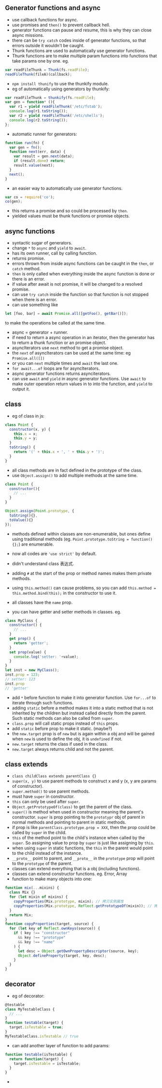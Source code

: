 ﻿Generator functions and async 
- 
- use callback functions for async.  
- use promises and `then()` to prevent callback hell.  
- generator functions can pause and resume, this is why they can close async missions.  
- there can be `try catch` codes inside of generator functions, so that errors outside it wouldn't be caught.  
- Thunk functions are used to automatically use generator functions.  
- Thunk functions are to make multiple param functions into functions that take params one by one. eg. 
````javascript
var readFileThunk = Thunk(fs.readFile);
readFileThunk(fileA)(callback);
````
- `npm install thunify` to use the thunkify module.  
- eg of automatically using generators by thunkify:  
````javascript
var readFileThunk = thunkify(fs.readFile);
var gen = function* (){
  var r1 = yield readFileThunk('/etc/fstab');
  console.log(r1.toString());
  var r2 = yield readFileThunk('/etc/shells');
  console.log(r2.toString());
};
````
- automatic runner for generators: 
````javascript
function run(fn) {
  var gen = fn();
  function next(err, data) {
    var result = gen.next(data);
    if (result.done) return;
    result.value(next);
  }
  next();
}
````
- an easier way to automatically use generator functions.  
````javascript
var co = require('co');
co(gen);
````
- this returns a promise and so could be processed by `then`.  
- yielded values must be thunk functions or promise objects.  

async functions
- 
- syntactic sugar of generators.  
- change `*` to `async` and `yield` to `await`.  
- has its own runner, call by calling function.  
- returns promise.  
- errors thrown from inside async functions can be caught in the `then`, or `catch` method.  
- `then` is only called when everything inside the async function is done or there is an error.  
- if value after await is not promise, it will be changed to a resolved promise.  
- can use `try catch` inside the function so that function is not stopped when there is an error.  
- can use something like
````javascript
let [foo, bar] = await Promise.all([getFoo(), getBar()]);
````
to make the operations be called at the same time.  
- async = generator + runner.  
- if need to return a async operation in an iterator, then the generator has to return a thunk function or an promise object.  
- asyncIterators use `next` method to get a promise object.  
- the `next` of asyncIterators can be used at the same time: eg `Promise.all([])`
- or you can `next` multiple times and `await` the last one.  
- `for await...of` loops are for asyncIterators.  
- async generator functions returns asynciterators.  
- can use `await` and `yield` in async generator functions. Use `await` to make outer operation return values in to into the function, and `yield` to output it.  

class
- 
- eg of class in js:  
````javascript
class Point {
  constructor(x, y) {
    this.x = x;
    this.y = y;
  }
  toString() {
    return '(' + this.x + ', ' + this.y + ')';
  }
}
````
- all class methods are in fact defined in the prototype of the class.  
- use `Object.assign()` to add multiple methods at the same time.  
````javascript
class Point {
  constructor(){
    // ...
  }
}

Object.assign(Point.prototype, {
  toString(){},
  toValue(){}
});
````
- methods defined within classes are non-enumerable, but ones define using traditional methods (eg. `Point.prototype.toString = function() {};`) are enumerable.  
- now all codes are `'use strict'` by default.  

- didn't understand class 表达式. 
 
- adding `#` at the start of the prop or method names makes them private methods.  
- using `this.method()` can cause problems, so you can add `this.method = this.method.bind(this);` in the constructor to use it.  
- all classes have the `name` prop.  
- you can have getter and setter methods in classes. eg. 
````javascript
class MyClass {
  constructor() {
    // ...
  }
  get prop() {
    return 'getter';
  }
  set prop(value) {
    console.log('setter: '+value);
  }
}
let inst = new MyClass();
inst.prop = 123;
// setter: 123
inst.prop
// 'getter'
````
- add `*` before function to make it into generator function. Use `for...of` to iterate through such functions.  
- adding `static` before a method makes it into a static method that is not inherited by the children but instead called directly from the parent. Such static methods can also be called from `super`.  
- `class.prop` will call static props instead of `this` props.  
- add `static` before prop to make it static. (maybe?)
- the `new.target` prop is of `new` but is again within a obj and will be gained when `new` is used to define the obj, it is `undefined` if not.  
- `new.target` returns the class if used in the class.  
- `new.target` always returns child and not the parent.  

class extends
- 
- `class childClass extends parentClass {}` 
- `super(x, y)` to use parent methods to construct x and y (x, y are params of constructor).  
- `super.method()` to use parent methods.  
- must have `super` in constructor.  
- `this` can only be used after `super`.  
- `Object.getPrototypeOf(class)` to get the parent of the class.  
- `super()` is method when used in constructor meaning the parent's constructor. `super` is prop pointing to the `prototypr` obj of parent in normal methods and pointing to parent in static methods.  
- if prop is like `parentClass.prototype.prop = XXX`, then the prop could be called by `super` in the child.  
- `this` of the method point to the child's instance when called by the `super`. So assigning value to prop by `super` is just like assigning by `this`.  
- when using `super` in static functions, the `this` in the parent would point to the child instead of the instance.  
- `__proto__` point to parent, and `__proto__` in the `prototype` prop will point to the `prototype` of the parent.  
- classes can extend everything that is a obj (including functions).  
- classes can extend constructor functions.  eg. Error, Array
- function to make many objects into one:
````javascript
function mix(...mixins) {
  class Mix {}
  for (let mixin of mixins) {
    copyProperties(Mix.prototype, mixin); // 拷贝实例属性
    copyProperties(Mix.prototype, Reflect.getPrototypeOf(mixin)); // 拷贝原型属性
  }
  return Mix;
}
function copyProperties(target, source) {
  for (let key of Reflect.ownKeys(source)) {
    if ( key !== "constructor"
      && key !== "prototype"
      && key !== "name"
    ) {
      let desc = Object.getOwnPropertyDescriptor(source, key);
      Object.defineProperty(target, key, desc);
    }
  }
}
````

decorator
-
- eg of decorator: 
````javascript
@testable
class MyTestableClass {
  // ...
}
function testable(target) {
  target.isTestable = true;
}
MyTestableClass.isTestable // true
````
- can add another layer of function to add params: 
````javascript
function testable(isTestable) {
  return function(target) {
    target.isTestable = isTestable;
  }
}
````
- 
